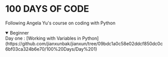 # 100 DAYS OF CODE
Following Angela Yu's course on coding with Python

<details open>
  <summary>Beginner</summary>
  Day one : [Working with Variables in Python](https://github.com/jianxunbak/jianxun/tree/09bdc1a0c58e02ddcf850dc0c6bf03ca324b6e70/100%20Days/Day%201)

  
</details>
